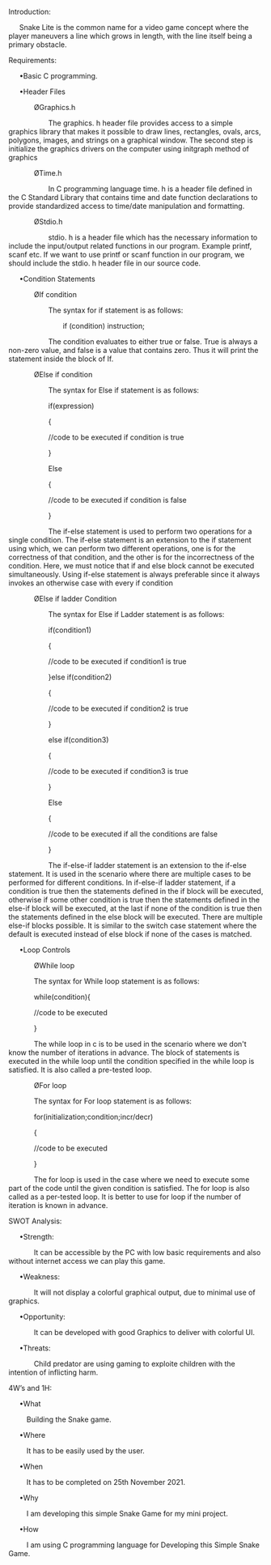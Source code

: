 ﻿Introduction:

`	`Snake Lite is the common name for a video game concept where the player maneuvers a line which grows in length, with the line itself being a primary obstacle.

Requirements:

`	`•Basic C programming.

`	`•Header Files

`		`ØGraphics.h

`			`The graphics. h header file provides access to a simple graphics library that makes it possible to draw lines, rectangles, ovals, arcs, polygons, images, and strings on a graphical window. The second step is initialize the graphics drivers on the computer using initgraph method of graphics

`		`ØTime.h

`			`In C programming language time. h is a header file defined in the C Standard Library that contains time and date function declarations to provide standardized access to time/date manipulation and formatting.

`		`ØStdio.h

`			`stdio. h is a header file which has the necessary information to include the input/output related functions in our program. Example printf, scanf etc. If we want to use printf or scanf function in our program, we should include the stdio. h header file in our source code.

`	`•Condition Statements

`		`ØIf condition

`			`The syntax for if statement is as follows:

`				`if (condition) instruction;

`			`The condition evaluates to either true or false. True is always a non-zero value, and false is a value that contains zero.  Thus it will print the statement inside the block of If.

`		`ØElse if condition

`			`The syntax for Else if statement is as follows:

`			`if(expression)

`			`{

`			`//code to be executed if condition is true

`			`}

`			`Else

`			`{

`			`//code to be executed if condition is false

`			`}

`			`The if-else statement is used to perform two operations for a single condition. The if-else statement is an extension to the if statement using which, we can perform two different operations, one is for the correctness of that condition, and the other is for the incorrectness of the condition. Here, we must notice that if and else block cannot be executed simultaneously. Using if-else statement is always preferable since it always invokes an otherwise case with every if condition

`		`ØElse if ladder Condition

`			`The syntax for Else if Ladder statement is as follows:

`			`if(condition1)

`			`{

`			`//code to be executed if condition1 is true

`			`}else if(condition2)

`			`{

`			`//code to be executed if condition2 is true

`			`}

`			`else if(condition3)

`			`{

`			`//code to be executed if condition3 is true

`			`}

`			`Else

`			`{

`			`//code to be executed if all the conditions are false

`			`}

`			`The if-else-if ladder statement is an extension to the if-else statement. It is used in the scenario where there are multiple cases to be performed for different conditions. In if-else-if ladder statement, if a condition is true then the statements defined in the if block will be executed, otherwise if some other condition is true then the statements defined in the else-if block will be executed, at the last if none of the condition is true then the statements defined in the else block will be executed. There are multiple else-if blocks possible. It is similar to the switch case statement where the default is executed instead of else block if none of the cases is matched.

`	`•Loop Controls

`		`ØWhile loop

`		`The syntax for While loop statement is as follows:

`		`while(condition){

`		`//code to be executed

`		`}

`		`The while loop in c is to be used in the scenario where we don't know the number of iterations in advance. The block of statements is executed in the while loop until the condition specified in the while loop is satisfied. It is also called a pre-tested loop.

`		`ØFor loop

`		`The syntax for For loop statement is as follows:

`		`for(initialization;condition;incr/decr)

`		`{

`		`//code to be executed

`		`}

`		`The for loop is used in the case where we need to execute some part of the code until the given condition is satisfied. The for loop is also called as a per-tested loop. It is better to use for loop if the number of iteration is known in advance.


SWOT Analysis:

`	`•Strength:

`		`It can be accessible by the PC with low basic requirements and also without internet access we can play this game.

`	`•Weakness:

`		`It will not display a colorful graphical output, due to minimal use of graphics.

`	`•Opportunity:

`		`It can be developed with good Graphics to deliver with colorful UI.

`	`•Threats:

`		`Child predator are using gaming to exploite children with the intention of inflicting harm.

4W’s and 1H:

`	`•What

`	  `Building the Snake game.

`	`•Where

`	  `It has to be easily used by the user.

`	`•When

`	  `It has to be completed on 25th November 2021.

`	`•Why

`	  `I am developing this simple Snake Game for my mini project.

`	`•How

`	  `I am using C programming language for Developing this Simple Snake Game.
